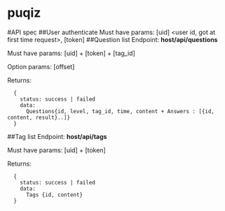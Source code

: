 puqiz
=====

#API spec
##User authenticate
  Must have params: [uid] <user id, got at first time request>, [token] <user token>
##Question list
  Endpoint: **host/api/questions**

  Must have params: [uid] + [token] + [tag_id]

  Option params: [offset]

  Returns:
  ```
    {
      status: success | failed
      data:
        Questions{id, level, tag_id, time, content + Answers : [{id, content, result}..]}
    }
  ```

##Tag list
  Endpoint: **host/api/tags**

  Must have params: [uid] + [token]

  Returns:
  ```
    {
      status: success | failed
      data:
        Tags {id, content}
    }
  ```

